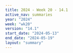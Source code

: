 ```yaml
---
title: 2024 - Week 20 - 14.1
active_nav: summaries
year: "2024"
week: "wk20"
version: "14.1"
start_date: "2024-05-13"
end_date: "2024-05-19"
layout: "summary"
---
```

